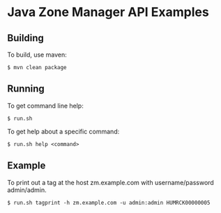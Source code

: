 # Java Zone Manager API Examples

## Building

To build, use maven:

    $ mvn clean package

## Running

To get command line help:

    $ run.sh

To get help about a specific command:

    $ run.sh help <command>

## Example

To print out a tag at the host zm.example.com with username/password admin/admin.

    $ run.sh tagprint -h zm.example.com -u admin:admin HUMRCK00000005

